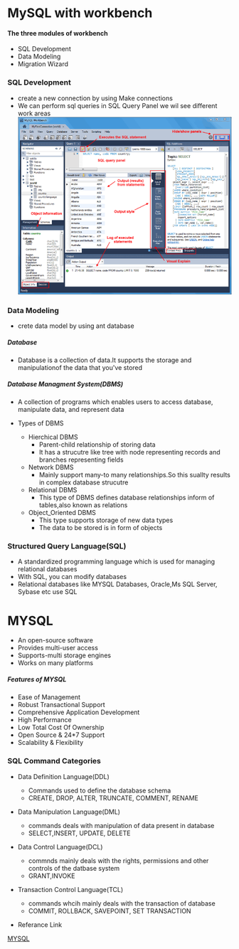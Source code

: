 # MySQL with workbench

#### The three modules of workbench

+ SQL Development
+ Data Modeling
+ Migration Wizard

### SQL Development

+ create  a new connection by using Make connections
+ We can perform sql queries in SQL Query Panel we wil see different work areas
![SQL Development](SQL.png)

### Data Modeling

+ crete data model by using ant database

##### Database
+ Database is a collection of data.It supports the storage and manipulationof the data that you've stored

##### Database Managment System(DBMS)
+ A collection of programs which enables users to access database, manipulate data, and represent data

+ Types of DBMS 
    + Hierchical DBMS 
        + Parent-child relationship of storing data
        + It has a strucutre like tree with node representing records and branches representing fields
    + Network DBMS
        + Mainly support many-to many relationships.So this suallty results in complex database strucutre 
    + Relational DBMS
        + This type of DBMS defines database relationships inform of tables,also known as relations
    + Object_Oriented DBMS
        + This type supports storage of new data types
        + The data to be stored is in form of objects

### Structured Query Language(SQL)
+ A standardized programming language which is used for managing relational databases
+ With SQL, you can modify databases
+ Relational databases like MYSQL Databases, Oracle,Ms SQL Server, Sybase etc use SQL


# MYSQL

+ An open-source software
+ Provides multi-user access
+ Supports-multi storage engines
+ Works on many platforms

##### Features of MYSQL
+ Ease of Management
+ Robust Transactional Support
+ Comprehensive Application Development
+ High Performance
+ Low Total Cost Of Ownership
+ Open Source & 24*7 Support
+ Scalability & Flexibility


### SQL Command Categories

+ Data Definition Language(DDL)
    + Commands used to define the database schema
    + CREATE, DROP, ALTER, TRUNCATE, COMMENT, RENAME

+ Data Manipulation Language(DML)
    + commands deals with manipulation of data present in database
    + SELECT,INSERT, UPDATE, DELETE

+ Data Control Language(DCL)
    + commnds mainly deals with the rights, permissions and other controls of the datbase system
    + GRANT,INVOKE

+ Transaction Control Language(TCL)
    + commands whcih mainly deals with the transaction of database
    + COMMIT, ROLLBACK, SAVEPOINT, SET TRANSACTION














+ Referance Link

[MYSQL](https://www.youtube.com/watch?v=WmGgxTpGs_8)